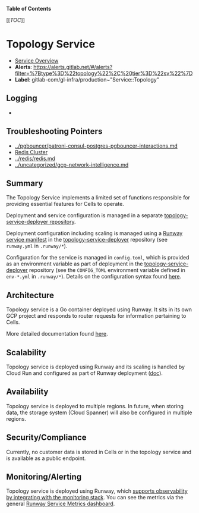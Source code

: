 <!-- MARKER: do not edit this section directly. Edit services/service-catalog.yml then run scripts/generate-docs -->

**Table of Contents**

[[_TOC_]]

# Topology Service

* [Service Overview](https://dashboards.gitlab.net/d/topology-service-main/topology-service-overview)
* **Alerts**: <https://alerts.gitlab.net/#/alerts?filter=%7Btype%3D%22topology%22%2C%20tier%3D%22sv%22%7D>
* **Label**: gitlab-com/gl-infra/production~"Service::Topology"

## Logging

* []()

## Troubleshooting Pointers

* [../pgbouncer/patroni-consul-postgres-pgbouncer-interactions.md](../pgbouncer/patroni-consul-postgres-pgbouncer-interactions.md)
* [Redis Cluster](../redis/redis-cluster.md)
* [../redis/redis.md](../redis/redis.md)
* [../uncategorized/gcp-network-intelligence.md](../uncategorized/gcp-network-intelligence.md)
<!-- END_MARKER -->

## Summary

The Topology Service implements a limited set of functions responsible for providing essential
features for Cells to operate.

Deployment and service configuration is managed in a separate [topology-service-deployer repository](https://gitlab.com/gitlab-com/gl-infra/cells/topology-service-deployer).

Deployment configuration including scaling is managed using a [Runway service manifest](https://docs.runway.gitlab.com/reference/service-manifest/) in the [topology-service-deployer](https://gitlab.com/gitlab-com/gl-infra/cells/topology-service-deployer) repository (see `runway.yml` in `.runway/*`).

Configuration for the service is managed in `config.toml`, which is provided as an environment variable as part of
deployment in the [topology-service-deployer](https://gitlab.com/gitlab-com/gl-infra/cells/topology-service-deployer) repository (see the `CONFIG_TOML` environment variable defined in `env-*.yml` in `.runway/*`). Details on the configuration syntax found [here](https://gitlab.com/gitlab-org/cells/topology-service/-/blob/main/docs/config.md).

## Architecture

Topology service is a Go container deployed using Runway. It sits in its own GCP project and responds
to router requests for information pertaining to Cells.

More detailed documentation found [here](https://handbook.gitlab.com/handbook/engineering/architecture/design-documents/cells/topology_service/#architecture).

<!-- ## Performance -->

## Scalability

Topology service is deployed using Runway and its scaling is handled by Cloud Run and configured as part of Runway deployment ([doc](https://docs.runway.gitlab.com/reference/scalability/)).

## Availability

Topology service is deployed to multiple regions. In future, when storing data, the storage system (Cloud Spanner)
will also be configured in multiple regions.

## Security/Compliance

Currently, no customer data is stored in Cells or in the topology service and is available as a public endpoint.

## Monitoring/Alerting

Topology service is deployed using Runway, which [supports observability by integrating with the monitoring stack](https://docs.runway.gitlab.com/reference/observability/). You can see the metrics via the general [Runway Service Metrics dashboard](https://dashboards.gitlab.net/d/runway-service/runway3a-runway-service-metrics).

